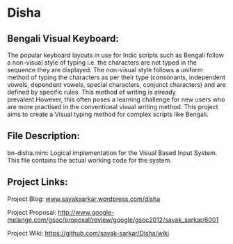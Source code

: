 Disha
=====

Bengali Visual Keyboard:
------------------------

The popular keyboard layouts in use for Indic scripts such as Bengali follow a non-visual style of typing i.e. the characters are not typed in the sequence they are displayed.
The non-visual style follows a uniform method of typing the characters as per their type (consonants, independent vowels, dependent vowels, special characters, conjunct characters) and are defined by specific rules.
This method of writing is already prevalent.However, this often poses a learning challenge for new users who are more practised in the conventional visual writing method. 
This project aims to create a Visual typing method for complex scripts like Bengali.


File Description:
-----------------

bn-disha.mim: Logical implementation for the Visual Based Input System. This file contains the actual working code for the system.


Project Links:
--------------

Project Blog: www.sayaksarkar.wordpress.com/disha

Project Proposal: http://www.google-melange.com/gsoc/proposal/review/google/gsoc2012/sayak_sarkar/6001

Project Wiki: https://github.com/sayak-sarkar/Disha/wiki